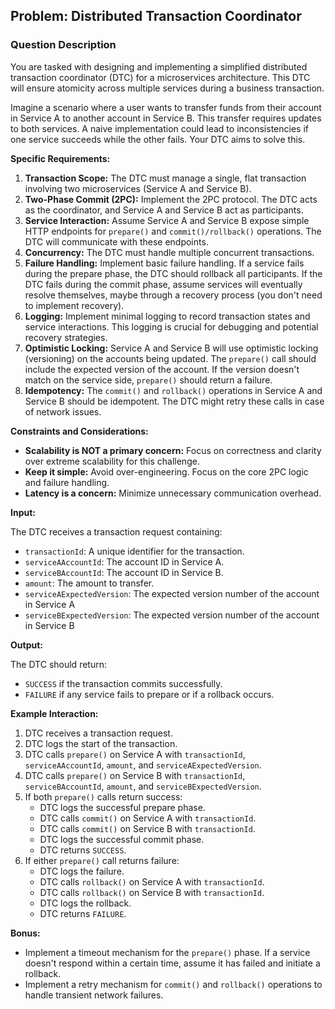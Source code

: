 ## Problem: Distributed Transaction Coordinator

### Question Description

You are tasked with designing and implementing a simplified distributed transaction coordinator (DTC) for a microservices architecture. This DTC will ensure atomicity across multiple services during a business transaction.

Imagine a scenario where a user wants to transfer funds from their account in Service A to another account in Service B. This transfer requires updates to both services. A naive implementation could lead to inconsistencies if one service succeeds while the other fails. Your DTC aims to solve this.

**Specific Requirements:**

1.  **Transaction Scope:** The DTC must manage a single, flat transaction involving two microservices (Service A and Service B).
2.  **Two-Phase Commit (2PC):** Implement the 2PC protocol. The DTC acts as the coordinator, and Service A and Service B act as participants.
3.  **Service Interaction:**  Assume Service A and Service B expose simple HTTP endpoints for `prepare()` and `commit()/rollback()` operations. The DTC will communicate with these endpoints.
4.  **Concurrency:** The DTC must handle multiple concurrent transactions.
5.  **Failure Handling:** Implement basic failure handling. If a service fails during the prepare phase, the DTC should rollback all participants. If the DTC fails during the commit phase, assume services will eventually resolve themselves, maybe through a recovery process (you don't need to implement recovery).
6.  **Logging:** Implement minimal logging to record transaction states and service interactions. This logging is crucial for debugging and potential recovery strategies.
7.  **Optimistic Locking:** Service A and Service B will use optimistic locking (versioning) on the accounts being updated.  The `prepare()` call should include the expected version of the account. If the version doesn't match on the service side, `prepare()` should return a failure.
8.  **Idempotency:**  The `commit()` and `rollback()` operations in Service A and Service B should be idempotent. The DTC might retry these calls in case of network issues.

**Constraints and Considerations:**

*   **Scalability is NOT a primary concern:** Focus on correctness and clarity over extreme scalability for this challenge.
*   **Keep it simple:** Avoid over-engineering. Focus on the core 2PC logic and failure handling.
*   **Latency is a concern:** Minimize unnecessary communication overhead.

**Input:**

The DTC receives a transaction request containing:

*   `transactionId`: A unique identifier for the transaction.
*   `serviceAAccountId`: The account ID in Service A.
*   `serviceBAccountId`: The account ID in Service B.
*   `amount`: The amount to transfer.
*   `serviceAExpectedVersion`: The expected version number of the account in Service A
*   `serviceBExpectedVersion`: The expected version number of the account in Service B

**Output:**

The DTC should return:

*   `SUCCESS` if the transaction commits successfully.
*   `FAILURE` if any service fails to prepare or if a rollback occurs.

**Example Interaction:**

1.  DTC receives a transaction request.
2.  DTC logs the start of the transaction.
3.  DTC calls `prepare()` on Service A with `transactionId`, `serviceAAccountId`, `amount`, and `serviceAExpectedVersion`.
4.  DTC calls `prepare()` on Service B with `transactionId`, `serviceBAccountId`, `amount`, and `serviceBExpectedVersion`.
5.  If both `prepare()` calls return success:
    *   DTC logs the successful prepare phase.
    *   DTC calls `commit()` on Service A with `transactionId`.
    *   DTC calls `commit()` on Service B with `transactionId`.
    *   DTC logs the successful commit phase.
    *   DTC returns `SUCCESS`.
6.  If either `prepare()` call returns failure:
    *   DTC logs the failure.
    *   DTC calls `rollback()` on Service A with `transactionId`.
    *   DTC calls `rollback()` on Service B with `transactionId`.
    *   DTC logs the rollback.
    *   DTC returns `FAILURE`.

**Bonus:**

*   Implement a timeout mechanism for the `prepare()` phase. If a service doesn't respond within a certain time, assume it has failed and initiate a rollback.
*   Implement a retry mechanism for `commit()` and `rollback()` operations to handle transient network failures.
